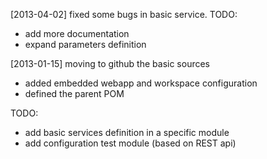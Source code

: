
[2013-04-02] fixed some bugs in basic service.
TODO:
- add more documentation
- expand parameters definition

[2013-01-15] moving to github the basic sources
- added embedded webapp and workspace configuration
- defined the parent POM

TODO:
* add basic services definition in a specific module
* add configuration test module (based on REST api)